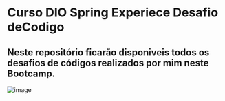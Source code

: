 # Curso DIO Spring Experiece Desafio deCodigo

## Neste repositório ficarão disponiveis todos os desafios de códigos realizados por mim neste Bootcamp.

![image](https://user-images.githubusercontent.com/24790794/188953037-0dbf827e-4016-4a68-8072-fa7781a71c07.png)

